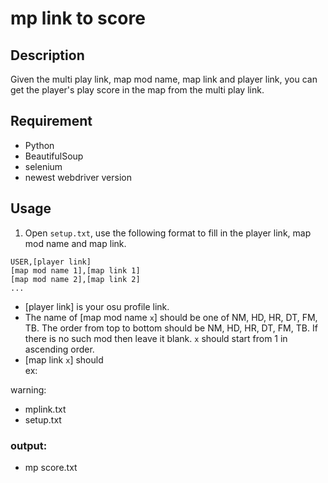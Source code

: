 # mp link to score

## Description
Given the multi play link, map mod name, map link and player link, you can get the player's play score in the map from the multi play link.

## Requirement
* Python
* BeautifulSoup
* selenium
* newest webdriver version

## Usage
1. Open `setup.txt`, use the following format to fill in the player link, map mod name and map link.  
```
USER,[player link]
[map mod name 1],[map link 1]  
[map mod name 2],[map link 2]  
...   
```
* [player link] is your osu profile link.  
* The name of [map mod name `x`] should be one of NM, HD, HR, DT, FM, TB. The order from top to bottom should be NM, HD, HR, DT, FM, TB. If there is no such mod then leave it blank. `x` should start from 1 in ascending order.
* [map link `x`] should  
ex:

warning: 

* mplink.txt
* setup.txt
### output:
* mp score.txt

